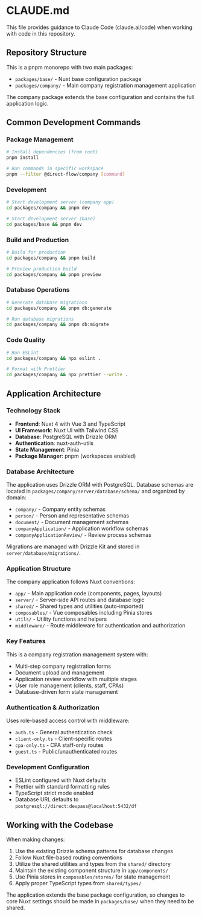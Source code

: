 # CLAUDE.md

This file provides guidance to Claude Code (claude.ai/code) when working with code in this repository.

## Repository Structure

This is a pnpm monorepo with two main packages:

- `packages/base/` - Nuxt base configuration package
- `packages/company/` - Main company registration management application

The company package extends the base configuration and contains the full application logic.

## Common Development Commands

### Package Management
```bash
# Install dependencies (from root)
pnpm install

# Run commands in specific workspace
pnpm --filter @direct-flow/company [command]
```

### Development
```bash
# Start development server (company app)
cd packages/company && pnpm dev

# Start development server (base)
cd packages/base && pnpm dev
```

### Build and Production
```bash
# Build for production
cd packages/company && pnpm build

# Preview production build
cd packages/company && pnpm preview
```

### Database Operations
```bash
# Generate database migrations
cd packages/company && pnpm db:generate

# Run database migrations  
cd packages/company && pnpm db:migrate
```

### Code Quality
```bash
# Run ESLint
cd packages/company && npx eslint .

# Format with Prettier
cd packages/company && npx prettier --write .
```

## Application Architecture

### Technology Stack
- **Frontend**: Nuxt 4 with Vue 3 and TypeScript
- **UI Framework**: Nuxt UI with Tailwind CSS
- **Database**: PostgreSQL with Drizzle ORM
- **Authentication**: nuxt-auth-utils
- **State Management**: Pinia
- **Package Manager**: pnpm (workspaces enabled)

### Database Architecture
The application uses Drizzle ORM with PostgreSQL. Database schemas are located in `packages/company/server/database/schema/` and organized by domain:

- `company/` - Company entity schemas
- `person/` - Person and representative schemas  
- `document/` - Document management schemas
- `companyApplication/` - Application workflow schemas
- `companyApplicationReview/` - Review process schemas

Migrations are managed with Drizzle Kit and stored in `server/database/migrations/`.

### Application Structure
The company application follows Nuxt conventions:

- `app/` - Main application code (components, pages, layouts)
- `server/` - Server-side API routes and database logic
- `shared/` - Shared types and utilities (auto-imported)
- `composables/` - Vue composables including Pinia stores
- `utils/` - Utility functions and helpers
- `middleware/` - Route middleware for authentication and authorization

### Key Features
This is a company registration management system with:

- Multi-step company registration forms
- Document upload and management
- Application review workflow with multiple stages
- User role management (clients, staff, CPAs)
- Database-driven form state management

### Authentication & Authorization
Uses role-based access control with middleware:

- `auth.ts` - General authentication check
- `client-only.ts` - Client-specific routes
- `cpa-only.ts` - CPA staff-only routes  
- `guest.ts` - Public/unauthenticated routes

### Development Configuration
- ESLint configured with Nuxt defaults
- Prettier with standard formatting rules
- TypeScript strict mode enabled
- Database URL defaults to `postgresql://direct:devpass@localhost:5432/df`

## Working with the Codebase

When making changes:

1. Use the existing Drizzle schema patterns for database changes
2. Follow Nuxt file-based routing conventions
3. Utilize the shared utilities and types from the `shared/` directory
4. Maintain the existing component structure in `app/components/`
5. Use Pinia stores in `composables/stores/` for state management
6. Apply proper TypeScript types from `shared/types/`

The application extends the base package configuration, so changes to core Nuxt settings should be made in `packages/base/` when they need to be shared.
